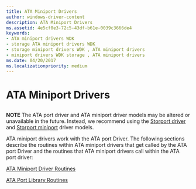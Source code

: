 ```yaml
---
title: ATA Miniport Drivers
author: windows-driver-content
description: ATA Miniport Drivers
ms.assetid: 4e5cf0e3-72c5-43df-b61e-0039c3666de4
keywords:
- ATA miniport drivers WDK
- storage ATA miniport drivers WDK
- storage miniport drivers WDK , ATA miniport drivers
- miniport drivers WDK storage , ATA miniport drivers
ms.date: 04/20/2017
ms.localizationpriority: medium
---
```


# ATA Miniport Drivers


## <span id="ddk_ata_miniport_drivers_kg"></span><span id="DDK_ATA_MINIPORT_DRIVERS_KG"></span>

**NOTE** The ATA port driver and ATA miniport driver models may be altered or unavailable in the future. Instead, we recommend using the [Storport driver](https://msdn.microsoft.com/windows/hardware/drivers/storage/storport-driver) and [Storport miniport](https://msdn.microsoft.com/windows/hardware/drivers/storage/storport-miniport-drivers) driver models.

ATA miniport drivers work with the ATA port Driver. The following sections describe the routines within ATA miniport drivers that get called by the ATA port Driver and the routines that ATA miniport drivers call within the ATA port driver:

[ATA Miniport Driver Routines](https://msdn.microsoft.com/library/windows/hardware/ff551318)

[ATA Port Library Routines](https://msdn.microsoft.com/library/windows/hardware/ff551343)

 

 


